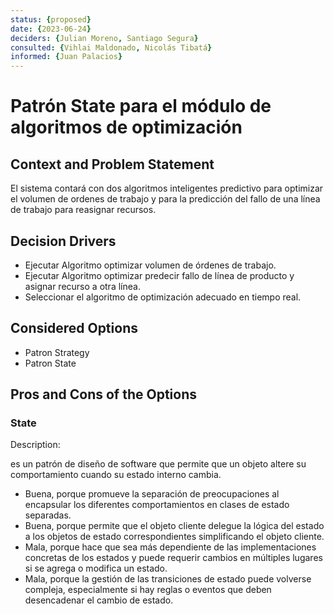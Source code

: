 ```yaml
---
status: {proposed}
date: {2023-06-24}
deciders: {Julian Moreno, Santiago Segura}
consulted: {Vihlai Maldonado, Nicolás Tibatá}
informed: {Juan Palacios}
---
```


# Patrón State para el módulo de algoritmos de optimización

## Context and Problem Statement

El sistema contará con dos algoritmos inteligentes predictivo para optimizar el volumen de ordenes de trabajo y para la predicción del fallo de una línea de trabajo para reasignar recursos.

## Decision Drivers

* Ejecutar Algoritmo optimizar volumen de órdenes de trabajo.
* Ejecutar Algoritmo optimizar predecir fallo de línea de producto y asignar recurso a otra línea.
* Seleccionar el algoritmo de optimización adecuado en tiempo real.

## Considered Options

* Patron Strategy
* Patron State

## Pros and Cons of the Options

### State

Description:

es un patrón de diseño de software que permite que un objeto altere su comportamiento cuando su estado interno cambia.

* Buena, porque promueve la separación de preocupaciones al encapsular los diferentes comportamientos en clases de estado separadas.
* Buena, porque permite que el objeto cliente delegue la lógica del estado a los objetos de estado correspondientes simplificando el objeto cliente.
* Mala, porque hace que sea más dependiente de las implementaciones concretas de los estados y puede requerir cambios en múltiples lugares si se agrega o modifica un estado.
* Mala, porque la gestión de las transiciones de estado puede volverse compleja, especialmente si hay reglas o eventos que deben desencadenar el cambio de estado.
